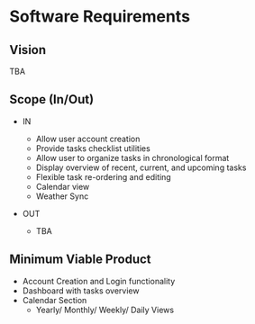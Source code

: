 # Software Requirements

## Vision

TBA

## Scope (In/Out)

- IN
  - Allow user account creation
  - Provide tasks checklist utilities
  - Allow user to organize tasks in chronological format
  - Display overview of recent, current, and upcoming tasks
  - Flexible task re-ordering and editing
  - Calendar view
  - Weather Sync

- OUT
  - TBA

## Minimum Viable Product

- Account Creation and Login functionality
- Dashboard with tasks overview
- Calendar Section
  - Yearly/ Monthly/ Weekly/ Daily Views
  